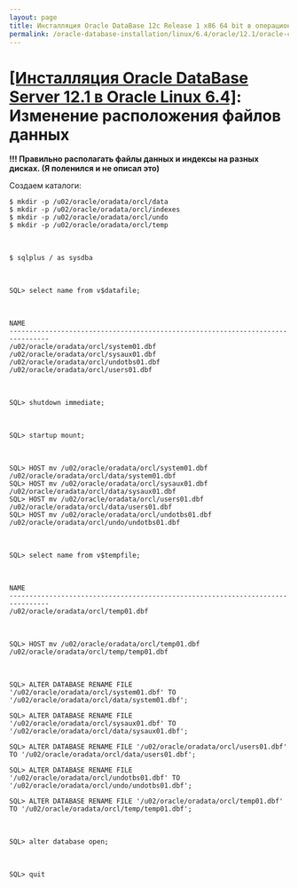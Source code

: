 ```yaml
---
layout: page
title: Инсталляция Oracle DataBase 12c Release 1 x86 64 bit в операционной системе Oracle Linux 6.4 x86_64
permalink: /oracle-database-installation/linux/6.4/oracle/12.1/oracle-change-default-datafile-location/
---
```


# <a href="/oracle-database-installation/linux/6.4/oracle/12.1/">[Инсталляция Oracle DataBase Server 12.1 в Oracle Linux 6.4]</a>: Изменение расположения файлов данных


<strong>!!! Правильно располагать файлы данных и индексы на разных дисках. (Я поленился и не описал это)</strong>


Создаем каталоги:

	$ mkdir -p /u02/oracle/oradata/orcl/data
	$ mkdir -p /u02/oracle/oradata/orcl/indexes
	$ mkdir -p /u02/oracle/oradata/orcl/undo
	$ mkdir -p /u02/oracle/oradata/orcl/temp

<br/>

	$ sqlplus / as sysdba

<br/>

	SQL> select name from v$datafile;


<br/>

	NAME
	--------------------------------------------------------------------------------
	/u02/oracle/oradata/orcl/system01.dbf
	/u02/oracle/oradata/orcl/sysaux01.dbf
	/u02/oracle/oradata/orcl/undotbs01.dbf
	/u02/oracle/oradata/orcl/users01.dbf


<br/>

	SQL> shutdown immediate;


<br/>

    SQL> startup mount;


<br/>

	SQL> HOST mv /u02/oracle/oradata/orcl/system01.dbf /u02/oracle/oradata/orcl/data/system01.dbf
	SQL> HOST mv /u02/oracle/oradata/orcl/sysaux01.dbf /u02/oracle/oradata/orcl/data/sysaux01.dbf
	SQL> HOST mv /u02/oracle/oradata/orcl/users01.dbf /u02/oracle/oradata/orcl/data/users01.dbf
	SQL> HOST mv /u02/oracle/oradata/orcl/undotbs01.dbf /u02/oracle/oradata/orcl/undo/undotbs01.dbf

<br/>

	SQL> select name from v$tempfile;


<br/>

	NAME
	--------------------------------------------------------------------------------
	/u02/oracle/oradata/orcl/temp01.dbf


<br/>

	SQL> HOST mv /u02/oracle/oradata/orcl/temp01.dbf /u02/oracle/oradata/orcl/temp/temp01.dbf


<br/>


	SQL> ALTER DATABASE RENAME FILE '/u02/oracle/oradata/orcl/system01.dbf' TO '/u02/oracle/oradata/orcl/data/system01.dbf';

	SQL> ALTER DATABASE RENAME FILE '/u02/oracle/oradata/orcl/sysaux01.dbf' TO '/u02/oracle/oradata/orcl/data/sysaux01.dbf';

    SQL> ALTER DATABASE RENAME FILE '/u02/oracle/oradata/orcl/users01.dbf'  TO '/u02/oracle/oradata/orcl/data/users01.dbf';

	SQL> ALTER DATABASE RENAME FILE '/u02/oracle/oradata/orcl/undotbs01.dbf' TO '/u02/oracle/oradata/orcl/undo/undotbs01.dbf';

	SQL> ALTER DATABASE RENAME FILE '/u02/oracle/oradata/orcl/temp01.dbf' TO '/u02/oracle/oradata/orcl/temp/temp01.dbf';


 <br/>

	SQL> alter database open;

<br/>

	SQL> quit

